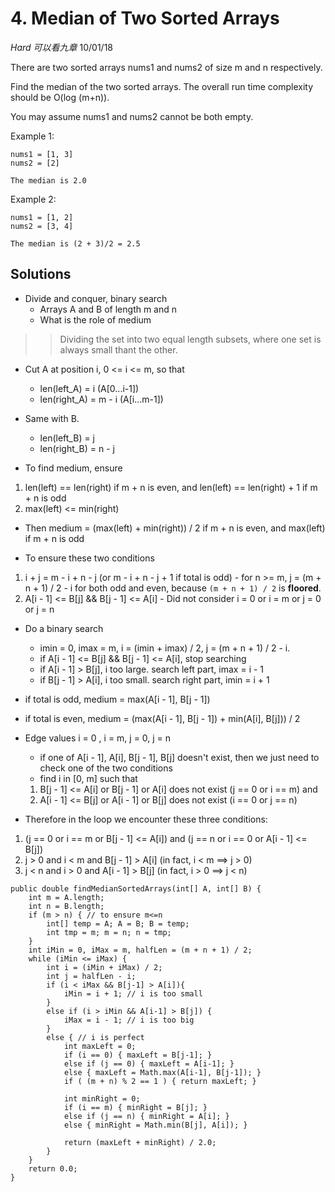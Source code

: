# 4. Median of Two Sorted Arrays
*Hard* *可以看九章*
10/01/18

There are two sorted arrays nums1 and nums2 of size m and n respectively.

Find the median of the two sorted arrays. The overall run time complexity should be O(log (m+n)).

You may assume nums1 and nums2 cannot be both empty.

Example 1:
```
nums1 = [1, 3]
nums2 = [2]

The median is 2.0
```
Example 2:
```
nums1 = [1, 2]
nums2 = [3, 4]

The median is (2 + 3)/2 = 2.5
```

## Solutions
* Divide and conquer, binary search
  - Arrays A and B of length m and n
  - What is the role of medium
>> Dividing the set into two equal length subsets, where one set is always small thant the other.

  - Cut A at position i, 0 <= i <= m, so that
    - len(left_A) = i (A[0...i-1])
    - len(right_A) = m - i (A[i...m-1])
  - Same with B.
    - len(left_B) = j
    - len(right_B) = n - j

  - To find medium, ensure
  1. len(left) == len(right) if m + n is even, and len(left) == len(right) + 1 if m + n is odd
  2. max(left) <= min(right)
  - Then medium = (max(left) + min(right)) / 2 if m + n is even, and max(left) if m + n is odd

  - To ensure these two conditions
  1. i + j = m - i + n - j (or m - i + n - j + 1 if total is odd)
    - for n >= m, j = (m + n + 1) / 2 - i for both odd and even, because ```(m + n + 1) / 2``` is **floored**.
  2. A[i - 1] <= B[j] && B[j - 1] <= A[i]
    - Did not consider i = 0 or i = m or j = 0 or j = n

  - Do a binary search
    - imin = 0, imax = m, i = (imin + imax) / 2, j = (m + n + 1) / 2 - i.
    - if A[i - 1] <= B[j] && B[j - 1] <= A[i], stop searching
    - if A[i - 1] > B[j], i too large. search left part, imax = i - 1
    - if B[j - 1] > A[i], i too small. search right part, imin = i + 1
  - if total is odd, medium = max(A[i - 1], B[j - 1])
  - if total is even, medium = (max(A[i - 1], B[j - 1]) + min(A[i], B[j])) / 2

  - Edge values i = 0 , i = m, j = 0, j = n
    - if one of A[i - 1], A[i], B[j - 1], B[j] doesn't exist, then we just need to check one of the two conditions
    - find i in [0, m] such that
    1. B[j - 1] <= A[i] or B[j - 1] or A[i] does not exist (j == 0 or i == m)
    and
    2. A[i - 1] <= B[j] or A[i - 1] or B[j] does not exist (i == 0 or j == n)

  - Therefore in the loop we encounter these three conditions:
  1. (j == 0 or i == m or B[j - 1] <= A[i]) and (j == n or i == 0 or A[i - 1] <= B[j])
  2. j > 0 and i < m and B[j - 1] > A[i] (in fact, i < m ==> j > 0)
  3. j < n and i > 0 and A[i - 1] > B[j] (in fact, i > 0 ==> j < n)

```
public double findMedianSortedArrays(int[] A, int[] B) {
    int m = A.length;
    int n = B.length;
    if (m > n) { // to ensure m<=n
        int[] temp = A; A = B; B = temp;
        int tmp = m; m = n; n = tmp;
    }
    int iMin = 0, iMax = m, halfLen = (m + n + 1) / 2;
    while (iMin <= iMax) {
        int i = (iMin + iMax) / 2;
        int j = halfLen - i;
        if (i < iMax && B[j-1] > A[i]){
            iMin = i + 1; // i is too small
        }
        else if (i > iMin && A[i-1] > B[j]) {
            iMax = i - 1; // i is too big
        }
        else { // i is perfect
            int maxLeft = 0;
            if (i == 0) { maxLeft = B[j-1]; }
            else if (j == 0) { maxLeft = A[i-1]; }
            else { maxLeft = Math.max(A[i-1], B[j-1]); }
            if ( (m + n) % 2 == 1 ) { return maxLeft; }

            int minRight = 0;
            if (i == m) { minRight = B[j]; }
            else if (j == n) { minRight = A[i]; }
            else { minRight = Math.min(B[j], A[i]); }

            return (maxLeft + minRight) / 2.0;
        }
    }
    return 0.0;
}
```
